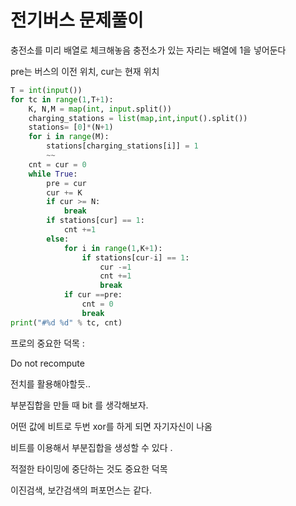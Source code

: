 # 전기버스 문제풀이

충전소를 미리 배열로 체크해놓음 충전소가 있는 자리는 배열에 1을 넣어둔다

pre는 버스의 이전 위치, cur는 현재 위치

```python
T = int(input())
for tc in range(1,T+1):
    K, N,M = map(int, input.split())
    charging_stations = list(map,int,input().split())
    stations= [0]*(N+1)
    for i in range(M):
        stations[charging_stations[i]] = 1
        ~~
    cnt = cur = 0
    while True:
        pre = cur
        cur += K
        if cur >= N:
            break
        if stations[cur] == 1:
            cnt +=1
        else:
            for i in range(1,K+1):
                if stations[cur-i] == 1:
                    cur -=1
                    cnt +=1
                    break
            if cur ==pre:
                cnt = 0 
                break
print("#%d %d" % tc, cnt)
```



프로의 중요한 덕목 : 

Do not recompute



전치를 활용해야할듯..

부분집합을 만들 때 bit 를 생각해보자.

어떤 값에 비트로 두번 xor를 하게 되면 자기자신이 나옴 

비트를 이용해서 부분집합을 생성할 수 있다 .

적절한 타이밍에 중단하는 것도 중요한 덕목



이진검색, 보간검색의 퍼포먼스는 같다.